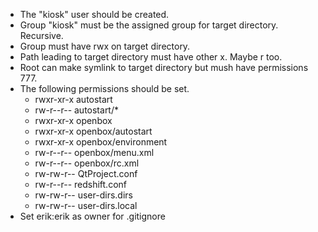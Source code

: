 
- The "kiosk" user should be created.
- Group "kiosk" must be the assigned group for target directory. Recursive.
- Group must have rwx on target directory.
- Path leading to target directory must have other x. Maybe r too.
- Root can make symlink to target directory but mush have permissions 777.
- The following permissions should be set.
    - rwxr-xr-x autostart
    - rw-r--r-- autostart/\*
    - rwxr-xr-x openbox
    - rwxr-xr-x openbox/autostart
    - rwxr-xr-x openbox/environment
    - rw-r--r-- openbox/menu.xml
    - rw-r--r-- openbox/rc.xml
    - rw-rw-r-- QtProject.conf
    - rw-r--r-- redshift.conf
    - rw-rw-r-- user-dirs.dirs
    - rw-rw-r-- user-dirs.local
- Set erik:erik as owner for .gitignore



